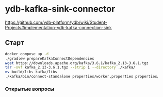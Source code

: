 # ydb-kafka-sink-connector

https://github.com/ydb-platform/ydb/wiki/Student-Projects#implementation-ydb-kafka-connection-sink

## Старт

```bash
docker compose up -d
./gradlew prepareKafkaConnectDependencies
wget https://downloads.apache.org/kafka/3.6.1/kafka_2.13-3.6.1.tgz
tar -xvf kafka_2.13-3.6.1.tgz --strip 1 --directory ./kafka/
mv build/libs kafka/libs
./kafka/bin/connect-standalone properties/worker.properties properties/ydb-sink.properties
```

### Открытые вопросы
